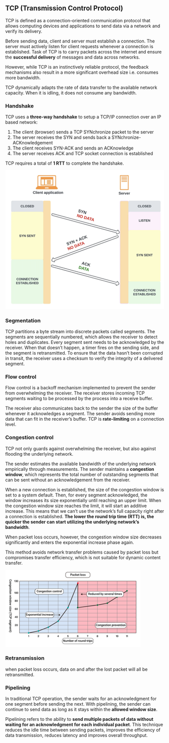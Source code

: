 ## TCP (Transmission Control Protocol)

TCP is defined as a connection-oriented communication protocol that allows computing devices and applications to send data via a network and verify its delivery.

Before sending data, client and server must establish a connection. The server must actively listen for client requests whenever a connection is established. Task of TCP is to carry packets across the internet and ensure the **successful delivery** of messages and data across networks.

However, while TCP is an instinctively reliable protocol, the feedback mechanisms also result in a more significant overhead size i.e. consumes more bandwidth.

TCP dynamically adapts the rate of data transfer to the available network capacity. When it is idling, it does not consume any bandwidth.

### Handshake

TCP uses a **three-way handshake** to setup a TCP/IP connection over an IP based network:

1. The client (browser) sends a TCP SYNchronize packet to the server
2. The server receives the SYN and sends back a SYNchronize-ACKnowledgement
3. The client receives SYN-ACK and sends an ACKnowledge
4. The server receives ACK and TCP socket connection is established

TCP requires a total of **1 RTT** to complete the handshake.

<img src="../../assets/TCP.png">

### Segmentation

TCP partitions a byte stream into discrete packets called segments. The segments are sequentially numbered, which allows the receiver to detect holes and duplicates. Every segment sent needs to be acknowledged by the receiver. When that doesn’t happen, a timer fires on the sending side, and the segment is retransmitted. To ensure that the data hasn’t been corrupted in transit, the receiver uses a checksum to verify the integrity of a delivered segment.

### Flow control

Flow control is a backoff mechanism implemented to prevent the sender from overwhelming the receiver. The receiver stores incoming TCP segments waiting to be processed by the process into a receive buffer.

The receiver also communicates back to the sender the size of the buffer whenever it acknowledges a segment. The sender avoids sending more data that can fit in the receiver’s buffer. TCP is **rate-limiting** on a connection level.

### Congestion control

TCP not only guards against overwhelming the receiver, but also against flooding the underlying network.

The sender estimates the available bandwidth of the underlying network empirically through measurements. The sender maintains a **congestion window**, which represents the total number of outstanding segments that can be sent without an acknowledgement from the receiver.

When a new connection is established, the size of the congestion window is set to a system default. Then, for every segment acknowledged, the window increases its size exponentially until reaching an upper limit. When the congestion window size reaches the limit, it will start an additive increase. This means that we can’t use the network’s full capacity right after a connection is established. **The lower the round trip time (RTT) is, the quicker the sender can start utilizing the underlying network’s bandwidth**.

When packet loss occurs, however, the congestion window size decreases significantly and enters the exponential increase phase again.

This method avoids network transfer problems caused by packet loss but compromises transfer efficiency, which is not suitable for dynamic content transfer.

<img src="../../assets/TCP-congestion-control.png">

### Retransmission

when packet loss occurs, data on and after the lost packet will all be retransmitted.

### Pipelining

In traditional TCP operation, the sender waits for an acknowledgment for one segment before sending the next. With pipelining, the sender can continue to send data as long as it stays within the **allowed window size**.

Pipelining refers to the ability to **send multiple packets of data without waiting for an acknowledgment for each individual packet**. This technique reduces the idle time between sending packets, improves the efficiency of data transmission, reduces latency and improves overall throughput.
